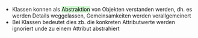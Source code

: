 
- Klassen konnen als <mark style="background: #BBFABBA6;">Abstraktion</mark> von Objekten verstanden werden, dh. es werden Details weggelassen, Gemeinsamkeiten werden verallgemeinert
- Bei Klassen bedeutet dies zb. die konkreten Attributwerte werden ignoriert unde zu einem Attribut abstrahiert

